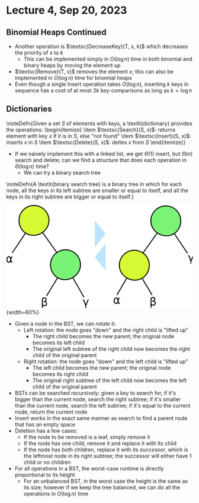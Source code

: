 # Lecture 4, Sep 20, 2023

## Binomial Heaps Continued

* Another operation is $\textsc{DecreaseKey}(T, x, k)$ which decreases the priority of $x$ to $k$
	* This can be implemented simply in $O(\log n)$ time in both binomial and binary heaps by moving the element up
* $\textsc{Remove}(T, x)$ removes the element $x$; this can also be implemented in $O(\log n)$ time for binomial heaps
* Even though a single Insert operation takes $O(\log n)$, inserting $k$ keys in sequence has a cost of at most $2k$ key-comparisons as long as $k > \log n$

## Dictionaries

\noteDefn{Given a set $S$ of elements with keys, a \textit{dictionary} provides the operations:
\begin{itemize}
	\item $\textsc{Search}(S, x)$: returns element with key $x$ if it is in $S$, else "not found"
	\item $\textsc{Insert}(S, x)$: inserts $x$ in $S$
	\item $\textsc{Delete}(S, x)$: deltes $x$ from $S$
\end{itemize}}

* If we naively implement this with a linked list, we get $\Theta(1)$ insert, but $\Theta(n)$ search and delete; can we find a structure that does each operation in $\Theta(\log n)$ time?
	* We can try a binary search tree

\noteDefn{A \textit{binary search tree} is a binary tree in which for each node, all the keys in its left subtree are smaller or equal to itself, and all the keys in its right subtree are bigger or equal to itself.}


![Visualization of binary tree rotations. From the left diagram to the right diagram is a *left* rotation; from right to left is a *right* rotation.](imgs/lec4_1.png){width=60%}

* Given a node in the BST, we can *rotate* it:
	* Left rotation: the node goes "down" and the right child is "lifted up"
		* The right child becomes the new parent; the original node becomes its left child
		* The original left subtree of the right child now becomes the right child of the original parent
	* Right rotation: the node goes "down" and the left child is "lifted up"
		* The left child becomes the new parent; the original node becomes its right child
		* The original right subtree of the left child now becomes the left child of the original parent
* BSTs can be searched recursively: given a key to search for, if it's bigger than the current node, search the right subtree; if it's smaller than the current node, search the left subtree; if it's equal to the current node, return the current node
* Insert works in the exact same manner as search to find a parent node that has an empty space
* Deletion has a few cases:
	* If the node to be removed is a leaf, simply remove it
	* If the node has one child, remove it and replace it with its child
	* If the node has both children, replace it with its *successor*, which is the leftmost node in its right subtree; the successor will either have 1 child or no children
* For all operations in a BST, the worst-case runtime is directly proportional to its height
	* For an unbalanced BST, in the worst case the height is the same as its size; however if we keep the tree balanced, we can do all the operations in $O(\log n)$ time

